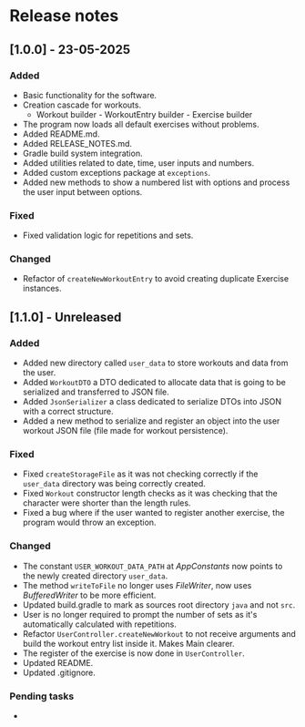 # Release notes

## [1.0.0] - 23-05-2025

### Added
- Basic functionality for the software.
- Creation cascade for workouts.
  - Workout builder - WorkoutEntry builder - Exercise builder
- The program now loads all default exercises without problems.
- Added README.md.
- Added RELEASE_NOTES.md.
- Gradle build system integration.
- Added utilities related to date, time, user inputs and numbers.
- Added custom exceptions package at `exceptions`.
- Added new methods to show a numbered list with options and process the user input between options.

### Fixed
- Fixed validation logic for repetitions and sets.

### Changed
- Refactor of `createNewWorkoutEntry` to avoid creating duplicate Exercise instances.

## [1.1.0] - Unreleased

### Added
- Added new directory called `user_data` to store workouts and data from the user.
- Added `WorkoutDTO` a DTO dedicated to allocate data that is going to be serialized and transferred to JSON file.
- Added `JsonSerializer` a class dedicated to serialize DTOs into JSON with a correct structure.
- Added a new method to serialize and register an object into the user workout JSON file (file made for workout persistence).

### Fixed
- Fixed `createStorageFile` as it was not checking correctly if the `user_data` directory was being correctly created.
- Fixed `Workout` constructor length checks as it was checking that the character were shorter than the length rules.
- Fixed a bug where if the user wanted to register another exercise, the program would throw an exception.

### Changed
- The constant `USER_WORKOUT_DATA_PATH` at *AppConstants* now points to the newly created directory `user_data`.
- The method `writeToFile` no longer uses *FileWriter*, now uses *BufferedWriter* to be more efficient.
- Updated build.gradle to mark as sources root directory `java` and not `src`.
- User is no longer required to prompt the number of sets as it's automatically calculated with repetitions.
- Refactor `UserController.createNewWorkout` to not receive arguments and build the workout entry list inside it. Makes Main clearer.
- The register of the exercise is now done in `UserController`.
- Updated README.
- Updated .gitignore.

### Pending tasks
- 